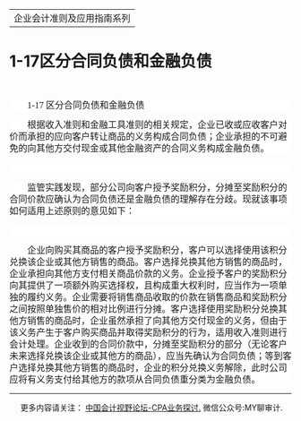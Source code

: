 ﻿<!DOCTYPE HTML PUBLIC "-//W3C//DTD HTML 4.0 Transitional//EN">
<HTML xmlns:o = "urn:schemas-microsoft-com:office:office"><HEAD><TITLE>1-17区分合同负债和金融负债</TITLE>
<META content="text/html; charset=gb2312" http-equiv=Content-Type>
<META name=GENERATOR content="MSHTML 11.00.10570.1001"><LINK rel=stylesheet 
href="_template.css"></HEAD>
<BODY>
<DIV id=nsbanner>
<DIV id=bannerrow1>
<TABLE class=bannerparthead>
  <TBODY>
  <TR id=hdr>
    <TD class=runninghead noWrap>企业会计准则及应用指南系列</TD></TR></TBODY></TABLE></DIV>
<DIV id=titlerow>
<H1 class=dtH1>1-17区分合同负债和金融负债</H1></DIV></DIV>
<DIV id=nstext><BR>
<P style="BACKGROUND: white; LINE-HEIGHT: 150%; TEXT-INDENT: 24pt"><FONT 
size=3><FONT face=宋体><SPAN lang=EN-US 
style="mso-ascii-font-family: 宋体; mso-ascii-theme-font: major-fareast; mso-fareast-theme-font: major-fareast; mso-hansi-font-family: 宋体; mso-hansi-theme-font: major-fareast; mso-fareast-font-family: 宋体">1-17 
</SPAN><SPAN 
style="mso-ascii-font-family: 宋体; mso-ascii-theme-font: major-fareast; mso-fareast-theme-font: major-fareast; mso-hansi-font-family: 宋体; mso-hansi-theme-font: major-fareast; mso-fareast-font-family: 宋体">区分合同负债和金融负债<SPAN 
lang=EN-US><o:p></o:p></SPAN></SPAN></FONT></FONT></P>
<P style="BACKGROUND: white; LINE-HEIGHT: 150%; TEXT-INDENT: 24pt"><SPAN 
style="mso-ascii-font-family: 宋体; mso-ascii-theme-font: major-fareast; mso-fareast-theme-font: major-fareast; mso-hansi-font-family: 宋体; mso-hansi-theme-font: major-fareast; mso-fareast-font-family: 宋体"><FONT 
size=3><FONT 
face=宋体>根据收入准则和金融工具准则的相关规定，企业已收或应收客户对价而承担的应向客户转让商品的义务构成合同负债；企业承担的不可避免的向其他方交付现金或其他金融资产的合同义务构成金融负债。</FONT></FONT></SPAN></P>
<P style="BACKGROUND: white; LINE-HEIGHT: 150%; TEXT-INDENT: 24pt"><SPAN 
style="mso-ascii-font-family: 宋体; mso-ascii-theme-font: major-fareast; mso-fareast-theme-font: major-fareast; mso-hansi-font-family: 宋体; mso-hansi-theme-font: major-fareast; mso-fareast-font-family: 宋体"><FONT 
size=3><FONT face=宋体><SPAN 
lang=EN-US><o:p></o:p></SPAN></FONT></FONT></SPAN>&nbsp;</P>
<P style="BACKGROUND: white; LINE-HEIGHT: 150%; TEXT-INDENT: 24pt"><SPAN 
style="mso-ascii-font-family: 宋体; mso-ascii-theme-font: major-fareast; mso-fareast-theme-font: major-fareast; mso-hansi-font-family: 宋体; mso-hansi-theme-font: major-fareast; mso-fareast-font-family: 宋体"><FONT 
size=3><FONT 
face=宋体>监管实践发现，部分公司向客户授予奖励积分，分摊至奖励积分的合同价款应确认为合同负债还是金融负债的理解存在分歧。现就该事项如何适用上述原则的意见如下：</FONT></FONT></SPAN></P>
<P style="BACKGROUND: white; LINE-HEIGHT: 150%; TEXT-INDENT: 24pt"><SPAN 
style="mso-ascii-font-family: 宋体; mso-ascii-theme-font: major-fareast; mso-fareast-theme-font: major-fareast; mso-hansi-font-family: 宋体; mso-hansi-theme-font: major-fareast; mso-fareast-font-family: 宋体"><FONT 
size=3><FONT face=宋体><SPAN 
lang=EN-US><o:p></o:p></SPAN></FONT></FONT></SPAN>&nbsp;</P>
<P style="BACKGROUND: white; LINE-HEIGHT: 150%; TEXT-INDENT: 24pt"><SPAN 
style="mso-ascii-font-family: 宋体; mso-ascii-theme-font: major-fareast; mso-fareast-theme-font: major-fareast; mso-hansi-font-family: 宋体; mso-hansi-theme-font: major-fareast; mso-fareast-font-family: 宋体"><FONT 
size=3 
face=宋体>企业向购买其商品的客户授予奖励积分，客户可以选择使用该积分兑换该企业或其他方销售的商品。客户选择兑换其他方销售的商品时，企业承担向其他方支付相关商品价款的义务。企业授予客户的奖励积分向其提供了一项额外购买选择权，且构成重大权利时，应当作为一项单独的履约义务。企业需要将销售商品收取的价款在销售商品和奖励积分之间按照单独售价的相对比例进行分摊。客户选择使用奖励积分兑换其他方销售的商品时，企业虽然承担了向其他方交付现金的义务，但由于该义务产生于客户购买商品并取得奖励积分的行为，适用收入准则进行会计处理。企业收到的合同价款中，分摊至奖励积分的部分（无论客户未来选择兑换该企业或其他方的商品），应当先确认为合同负债；等到客户选择兑换其他方销售的商品时，企业的积分兑换义务解除，此时公司应将有义务支付给其他方的款项从合同负债重分类为金融负债。</FONT><SPAN 
lang=EN-US><o:p></o:p></SPAN></SPAN></P>
<P>
<HR>

<P></P></DIV>
<DIV class=footer>
<P>&nbsp;&nbsp;&nbsp;&nbsp;&nbsp;更多内容请关注： <A 
href="https://bbs.esnai.com/thread-5354530-1-3.html" 
target=_blank>中国会计视野论坛-CPA业务探讨.</A> 微信公众号:MY聊审计.</P></DIV></BODY></HTML>
